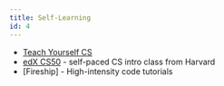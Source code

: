 ```yaml
---
title: Self-Learning
id: 4
---
```


- [Teach Yourself CS](https://teachyourselfcs.com/)
- [edX CS50](https://www.edx.org/course/introduction-computer-science-harvardx-cs50x) - self-paced CS intro class from Harvard
- [Fireship] - High-intensity code tutorials
